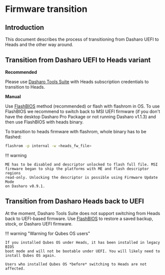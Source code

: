 # Firmware transition

## Introduction

This document describes the process of transitioning from Dasharo UEFI to Heads
and the other way around.

## Transition from Dasharo UEFI to Heads variant

**Recommended**

Please use [Dasharo Tools Suite](../../dasharo-tools-suite/overview.md) with
Heads subscription credentials to transition to Heads.

**Manual**

Use [FlashBIOS](../../unified/msi/recovery.md#using-msi-flashbios-button)
method (recommended) or flash with flashrom in OS. To use FlashBIOS we
recommend to switch back to MSI UEFI firmware (if you don't have the desktop
Dasharo Pro Package or not running Dasharo v1.1.3) and then use
FlashBIOS with heads binary.

To transition to heads firmware with flashrom, whole binary has to be flashed:

```bash
flashrom -p internal -w <heads_fw_file>
```

!!! warning

    ME has to be disabled and descriptor unlocked to flash full file. MSI
    firmware began to ship the platforms with ME and flash descriptor regions
    read-only. Unlocking the descriptor is possible using Firmware Update Mode
    on Dasharo v0.9.1.

## Transition from Dasharo Heads back to UEFI

At the moment, Dasharo Tools Suite does not support switching from Heads back to
UEFI-based firmware. Use [FlashBIOS](../../unified/msi/recovery.md#using-msi-flashbios-button)
to restore a saved backup, stock, or Dasharo UEFI firmware.

!!! warning "Warning for Qubes OS users"

    If you installed Qubes OS under Heads, it has been installed in legacy BIOS
    boot mode and will not be bootable under UEFI. You will likely need to
    install Qubes OS again.

    Users who installed Qubes OS *before* switching to Heads are not affected.
